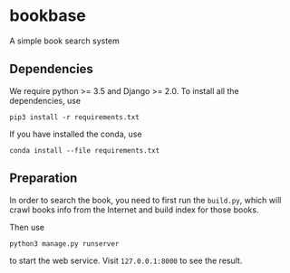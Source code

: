 # bookbase
A simple book search system

## Dependencies
We require python >= 3.5 and Django >= 2.0. To install all the dependencies, use

`pip3 install -r requirements.txt`

If you have installed the conda, use

`conda install --file requirements.txt`

## Preparation
In order to search the book, you need to first run the `build.py`, which will crawl books info from the Internet and build index for those books.

Then use

`python3 manage.py runserver`

to start the web service. Visit `127.0.0.1:8000` to see the result.
